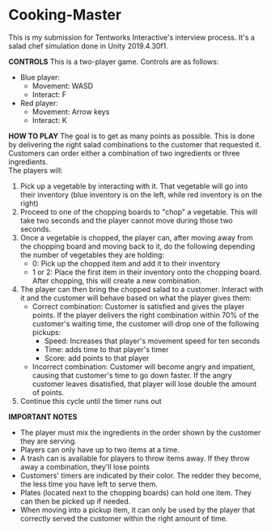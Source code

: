 # Cooking-Master

This is my submission for Tentworks Interactive's interview process. It's a salad chef simulation done in Unity 2019.4.30f1. 

**CONTROLS**
This is a two-player game. Controls are as follows:
- Blue player:
    - Movement: WASD
    - Interact: F
- Red player:
    - Movement: Arrow keys
    - Interact: K

**HOW TO PLAY**
The goal is to get as many points as possible. This is done by delivering the right salad combinations to the customer that requested it. Customers can order either a combination of two ingredients or three ingredients.  
The players will:
1. Pick up a vegetable by interacting with it. That vegetable will go into their inventory (blue inventory is on the left, while red inventory is on the right)
2. Proceed to one of the chopping boards to "chop" a vegetable. This will take two seconds and the player cannot move during those two seconds.
3. Once a vegetable is chopped, the player can, after moving away from the chopping board and moving back to it, do the following depending the number of vegetables they are holding:
    - 0: Pick up the chopped item and add it to their inventory
    - 1 or 2: Place the first item in their inventory onto the chopping board. After chopping, this will create a new combination.
4. The player can then bring the chopped salad to a customer. Interact with it and the customer will behave based on what the player gives them:
    - Correct combination: Customer is satisfied and gives the player points. If the player delivers the right combination within 70% of the customer's waiting time, the customer will drop one of the following pickups:
        - Speed: Increases that player's movement speed for ten seconds
        - Time: adds time to that player's timer
        - Score: add points to that player
    - Incorrect combination: Customer will become angry and impatient, causing that customer's time to go down faster. If the angry customer leaves disatisfied, that player will lose double the amount of points.
5. Continue this cycle until the timer runs out

**IMPORTANT NOTES**
- The player must mix the ingredients in the order shown by the customer they are serving. 
- Players can only have up to two items at a time.
- A trash can is available for players to throw items away. If they throw away a combination, they'll lose points
- Customers' timers are indicated by their color. The redder they become, the less time you have left to serve them.
- Plates (located next to the chopping boards) can hold one item. They can then be picked up if needed.
- When moving into a pickup item, it can only be used by the player that correctly served the customer within the right amount of time.